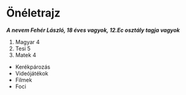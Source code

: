 # Önéletrajz

***A nevem Fehér László, 18 éves vagyok, 12.Ec osztály tagja vagyok***
1. Magyar 4
2. Tesi 5
3. Matek 4

- Kerékpározás 
- Videójátékok
- Filmek
- Foci